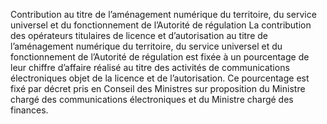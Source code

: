 Contribution au titre de l’aménagement numérique du territoire, du service universel et du fonctionnement de l’Autorité de régulation
La contribution des opérateurs titulaires de licence et d’autorisation au titre de l’aménagement numérique du territoire, du service universel et du fonctionnement de l’Autorité de régulation est fixée à un pourcentage de leur chiffre d’affaire réalisé au titre des activités de communications électroniques objet de la licence et de l’autorisation.
Ce pourcentage est fixé par décret pris en Conseil des Ministres sur proposition du Ministre chargé des communications électroniques et du Ministre chargé des finances.